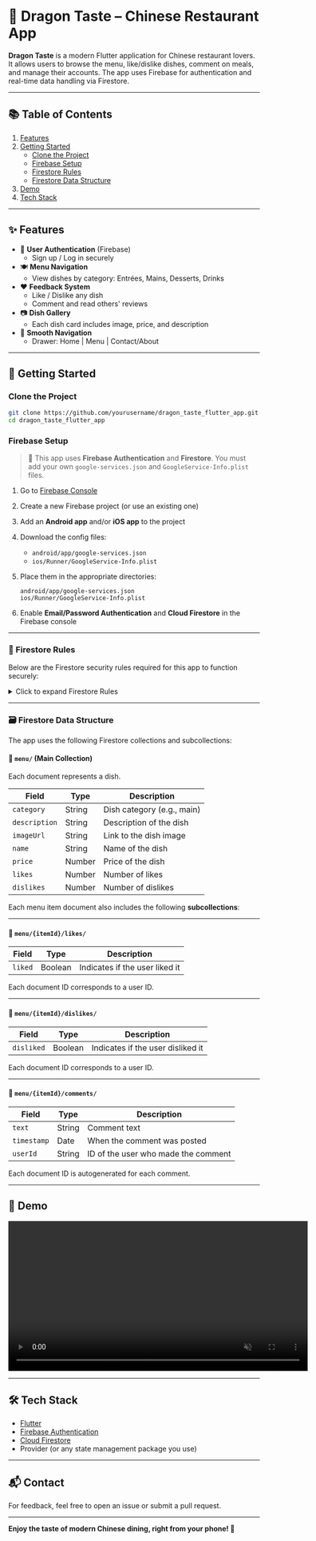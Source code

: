 
# 🐉 Dragon Taste – Chinese Restaurant App

**Dragon Taste** is a modern Flutter application for Chinese restaurant lovers. It allows users to browse the menu, like/dislike dishes, comment on meals, and manage their accounts. The app uses Firebase for authentication and real-time data handling via Firestore.

---

## 📚 Table of Contents

1. [Features](#-features)  
2. [Getting Started](#-getting-started)  
   - [Clone the Project](#clone-the-project)  
   - [Firebase Setup](#firebase-setup)  
   - [Firestore Rules](#-firestore-rules)  
   - [Firestore Data Structure](#-firestore-rules)  
3. [Demo](#-demo)  
4. [Tech Stack](#-tech-stack)  

---

## ✨ Features

- 🔐 **User Authentication** (Firebase)
  - Sign up / Log in securely
- 🍽️ **Menu Navigation**
  - View dishes by category: Entrées, Mains, Desserts, Drinks
- ❤️ **Feedback System**
  - Like / Dislike any dish
  - Comment and read others' reviews
- 📷 **Dish Gallery**
  - Each dish card includes image, price, and description
- 🧭 **Smooth Navigation**
  - Drawer: Home | Menu | Contact/About

---

## 🚀 Getting Started

### Clone the Project

```bash
git clone https://github.com/yourusername/dragon_taste_flutter_app.git
cd dragon_taste_flutter_app
````

### Firebase Setup

> 🔐 This app uses **Firebase Authentication** and **Firestore**. You must add your own `google-services.json` and `GoogleService-Info.plist` files.

1. Go to [Firebase Console](https://console.firebase.google.com/)
2. Create a new Firebase project (or use an existing one)
3. Add an **Android app** and/or **iOS app** to the project
4. Download the config files:

   * `android/app/google-services.json`
   * `ios/Runner/GoogleService-Info.plist`
5. Place them in the appropriate directories:

   ```
   android/app/google-services.json
   ios/Runner/GoogleService-Info.plist

   ```


6. Enable **Email/Password Authentication** and **Cloud Firestore** in the Firebase console

---

### 🔐 Firestore Rules


Below are the Firestore security rules required for this app to function securely:

<details>
<summary>Click to expand Firestore Rules</summary>

```js
rules_version = '2';
service cloud.firestore {
  match /databases/{database}/documents {

    // Menu collection: anyone can read, only authenticated users can write
    match /menu/{document=**} {
      allow read: if true;
      allow write: if request.auth != null;
    }

    // Comments on menu items
    match /menu/{itemId}/comments/{commentId} {
      allow read: if true;
      allow write: if request.auth != null;
    }

    // Likes on menu items
    match /menu/{itemId}/likes/{userId} {
      allow read, write: if request.auth != null;
    }

    // Dislikes on menu items
    match /menu/{itemId}/dislikes/{userId} {
      allow read, write: if request.auth != null;
    }

    // Users collection: only allow access to their own data
    match /users/{userId} {
      allow read, write: if request.auth != null && request.auth.uid == userId;
    }
  }
}
```

</details>

---

### 🗃️ Firestore Data Structure



The app uses the following Firestore collections and subcollections:

#### 🔸 `menu/` (Main Collection)

Each document represents a dish.

| Field         | Type   | Description                  |
| ------------- | ------ | ---------------------------- |
| `category`    | String | Dish category (e.g., main) |
| `description` | String | Description of the dish      |
| `imageUrl`    | String | Link to the dish image       |
| `name`        | String | Name of the dish             |
| `price`       | Number | Price of the dish            |
| `likes`       | Number | Number of likes            |
| `dislikes`       | Number | Number of dislikes            |

Each menu item document also includes the following **subcollections**:

---

#### 📂 `menu/{itemId}/likes/`

| Field   | Type    | Description                    |
| ------- | ------- | ------------------------------ |
| `liked` | Boolean | Indicates if the user liked it |

Each document ID corresponds to a user ID.

---

#### 📂 `menu/{itemId}/dislikes/`

| Field      | Type    | Description                       |
| ---------- | ------- | --------------------------------- |
| `disliked` | Boolean | Indicates if the user disliked it |

Each document ID corresponds to a user ID.

---

#### 📂 `menu/{itemId}/comments/`

| Field       | Type   | Description                         |
| ----------- | ------ | ----------------------------------- |
| `text`      | String | Comment text                        |
| `timestamp` | Date   | When the comment was posted         |
| `userId`    | String | ID of the user who made the comment |

Each document ID is autogenerated for each comment.

---



## 🎥 Demo


<video src="https://github.com/ana3ss7z/dragon_taste_restaurant_flutter_app/raw/main/screenshots/demo.mp4" controls width="600" autoplay loop muted></video>


---

## 🛠️ Tech Stack

* [Flutter](https://flutter.dev/)
* [Firebase Authentication](https://firebase.google.com/docs/auth)
* [Cloud Firestore](https://firebase.google.com/docs/firestore)
* Provider (or any state management package you use)

---

## 📬 Contact

For feedback, feel free to open an issue or submit a pull request.

---

**Enjoy the taste of modern Chinese dining, right from your phone! 🥢**


